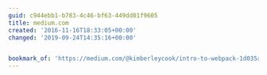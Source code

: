 ```yaml
---
guid: c944ebb1-b783-4c46-bf63-449dd01f9605
title: medium.com
created: '2016-11-16T18:33:05+00:00'
changed: '2019-09-24T14:35:16+00:00'


bookmark_of: 'https://medium.com/@kimberleycook/intro-to-webpack-1d035a47028d#.k6o5t6gbk'
---
```




